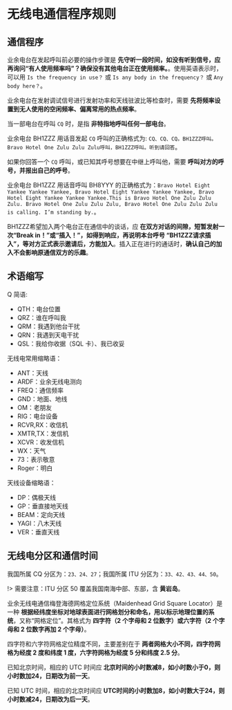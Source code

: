 # 无线电通信程序规则

## 通信程序

业余电台在发起呼叫前必要的操作步骤是 **先守听一段时间，如没有听到信号，应再询问“有人使用频率吗”？确保没有其他电台正在使用频率。**。使用英语表示时，可以用 `Is the frequency in use？` 或 `Is any body in the frequency？` 或 `Any body here？`。

业余电台在发射调试信号进行发射功率和天线驻波比等检查时，需要 **先将频率设置到无人使用的空闲频率、偏离常用的热点频率**。

当一部电台在呼叫 `CQ` 时，是指 **非特指地呼叫任何一部电台**。

业余电台 BH1ZZZ 用话音发起 `CQ` 呼叫的正确格式为: `CQ、CQ、CQ。BH1ZZZ呼叫。Bravo Hotel One Zulu Zulu Zulu呼叫，BH1ZZZ呼叫。听到请回答`。

如果你回答一个 `CQ` 呼叫，或已知其呼号想要在中继上呼叫他，需要 **呼叫对方的呼号，并报出自己的呼号**。

业余电台 BH1ZZZ 用话音呼叫 BH8YYY 的正确格式为：`Bravo Hotel Eight Yankee Yankee Yankee, Bravo Hotel Eight Yankee Yankee Yankee, Bravo Hotel Eight Yankee Yankee Yankee.This is Bravo Hotel One Zulu Zulu Zulu. Bravo Hotel One Zulu Zulu Zulu, Bravo Hotel One Zulu Zulu Zulu is calling. I’m standing by.`。

BH1ZZZ希望加入两个电台正在通信中的谈话，应 **在双方对话的间隙，短暂发射一次“Break in！”或“插入！”，如得到响应，再说明本台呼号 “BH1ZZZ请求插入”，等对方正式表示邀请后，方能加入**。插入正在进行的通话时，**确认自己的加入不会影响原通信双方的乐趣**。

## 术语缩写

Q 简语:

* QTH：电台位置
* QRZ：谁在呼叫我
* QRM：我遇到他台干扰
* QRN：我遇到天电干扰
* QSL：我给你收据（SQL 卡）、我已收妥

无线电常用缩略语：

* ANT：天线
* ARDF：业余无线电测向
* FREQ：通信频率
* GND：地面、地线
* OM：老朋友
* RIG：电台设备
* RCVR,RX：收信机
* XMTR,TX：发信机
* XCVR：收发信机
* WX：天气
* 73：表示敬意
* Roger：明白

天线设备缩略语：

* DP：偶极天线
* GP：垂直接地天线
* BEAM：定向天线
* YAGI：八木天线
* VER：垂直天线

## 无线电分区和通信时间

我国所属 CQ 分区为：`23、24、27`；我国所属 ITU 分区为：`33、42、43、44、50`。

!> 需要注意：ITU 分区 50 覆盖我国南海中部、东部，含 **黄岩岛**。

业余无线电通信梅登海德网格定位系统（Maidenhead Grid Square Locator）是一种 **根据经纬度坐标对地球表面进行网格划分和命名，用以标示地理位置的系统**，又称“网格定位”。其格式为 **四字符（2 个字母和 2 位数字）或六字符（2 个字母和 2 位数字再加 2 个字母）**。

四字符和六字符网格定位精度不同，主要差别在于 **两者网格大小不同，四字符网格为经度 2 度和纬度 1 度，六字符网格为经度 5 分和纬度 2.5 分**。

已知北京时间，相应的 UTC 时间应 **北京时间的小时数减8，如小时数小于0，则小时数加24，日期改为前一天**。

已知 UTC 时间，相应的北京时间应 **UTC时间的小时数加8，如小时数大于24，则小时数减24，日期改为后一天**。
